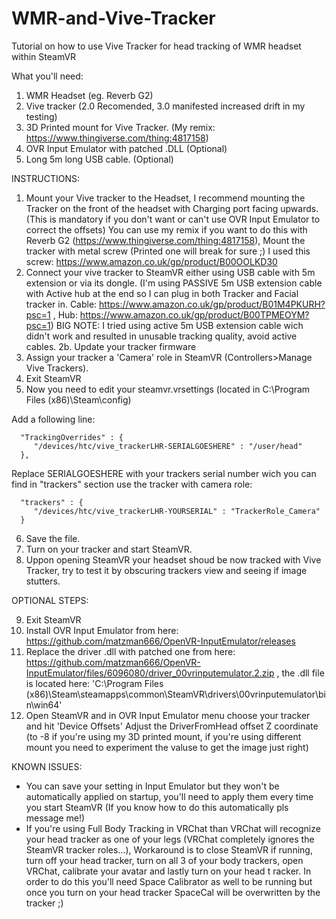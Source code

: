 # WMR-and-Vive-Tracker
Tutorial on how to use Vive Tracker for head tracking of WMR headset within SteamVR

What you'll need: 
1. WMR Headset (eg. Reverb G2) 
2. Vive tracker (2.0 Recomended, 3.0 manifested increased drift in my testing) 
3. 3D Printed mount for Vive Tracker. (My remix: https://www.thingiverse.com/thing:4817158)
4. OVR Input Emulator with patched .DLL (Optional) 
5. Long 5m long USB cable. (Optional) 


INSTRUCTIONS:

1. Mount your Vive tracker to the Headset, I recommend mounting the Tracker on the front of the headset with Charging port facing upwards. (This is mandatory if you don't want or can't use OVR Input Emulator to correct the offsets) You can use my remix if you want to do this with Reverb G2 (https://www.thingiverse.com/thing:4817158), Mount the tracker with metal screw (Printed one will break for sure ;) I used this screw: https://www.amazon.co.uk/gp/product/B00OOLKD30
2. Connect your vive tracker to SteamVR either using USB cable with 5m extension or via its dongle. (I'm using PASSIVE 5m USB extension cable with Active hub at the end so I can plug in both Tracker and Facial tracker in. Cable: https://www.amazon.co.uk/gp/product/B01M4PKURH?psc=1 , Hub: https://www.amazon.co.uk/gp/product/B00TPMEOYM?psc=1) BIG NOTE: I tried using active 5m USB extension cable wich didn't work and resulted in unusable tracking quality, avoid active cables.
2b. Update your tracker firmware
3.  Assign your tracker a 'Camera' role in SteamVR (Controllers>Manage Vive Trackers). 
4.  Exit SteamVR 
5.  Now you need to edit your steamvr.vrsettings (located in C:\Program Files (x86)\Steam\config)

Add a following line: 

      "TrackingOverrides" : {    
         "/devices/htc/vive_trackerLHR-SERIALGOESHERE" : "/user/head" 
      },
    
    
  Replace SERIALGOESHERE with your trackers serial number wich you can find in "trackers" section use the tracker with camera role:     
      
      "trackers" : {
         "/devices/htc/vive_trackerLHR-YOURSERIAL" : "TrackerRole_Camera"
      }
      
6. Save the file. 
7. Turn on your tracker and start SteamVR.
8. Uppon opening SteamVR your headset shoud be now tracked with Vive Tracker, try to test it by obscuring trackers view and seeing if image stutters. 

OPTIONAL STEPS: 

9. Exit SteamVR
10. Install OVR Input Emulator from here: https://github.com/matzman666/OpenVR-InputEmulator/releases 
11. Replace the driver .dll with patched one from here: https://github.com/matzman666/OpenVR-InputEmulator/files/6096080/driver_00vrinputemulator.2.zip , the .dll file is located here: 'C:\Program Files (x86)\Steam\steamapps\common\SteamVR\drivers\00vrinputemulator\bin\win64'
12. Open SteamVR and in OVR Input Emulator menu choose your tracker and hit 'Device Offsets' Adjust the DriverFromHead offset Z coordinate (to -8 if you're using my 3D printed mount, if you're using different mount you need to experiment the valuse to get the image just right)


KNOWN ISSUES: 

* You can save your setting in Input Emulator but they won't be automatically applied on startup, you'll need to apply them every time you start SteamVR (If you know how to do this automatically pls message me!)  
* If you're using Full Body Tracking in VRChat than VRChat will recognize your head tracker as one of your legs (VRChat completely ignores the SteamVR tracker roles...), Workaround is to close SteamVR if running, turn off your head tracker, turn on all 3 of your body trackers, open VRChat, calibrate your avatar and lastly turn on your head t racker. In order to do this you'll need Space Calibrator as well to be running but once you turn on your head tracker SpaceCal will be overwritten by the tracker ;)
